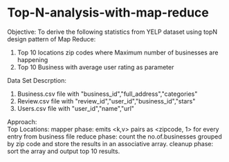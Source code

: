 # Top-N-analysis-with-map-reduce

Objective: To derive the following statistics from YELP dataset using topN design pattern of Map Reduce: 
  1. Top 10 locations zip codes where Maximum number of businesses are happening 
  2. Top 10 Business with average user rating as parameter 

Data Set Descrption: 
  1. Business.csv file with "business_id","full_address","categories"
  2. Review.csv file with "review_id","user_id","business_id","stars"
  3. Users.csv file with "user_id","name","url"
  
Approach:  
  Top Locations: 
    mapper phase: emits <k,v> pairs as <zipcode, 1> for every entry from business file
    reduce phase: count the no.of.businesses grouped by zip code and store the results in an associative array.
    cleanup phase: sort the array and output top 10 results. 
